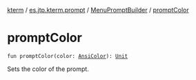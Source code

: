 [kterm](../../index.md) / [es.jtp.kterm.prompt](../index.md) / [MenuPromptBuilder](index.md) / [promptColor](./prompt-color.md)

# promptColor

`fun promptColor(color: `[`AnsiColor`](../../es.jtp.kterm/-ansi-color/index.md)`): `[`Unit`](https://kotlinlang.org/api/latest/jvm/stdlib/kotlin/-unit/index.html)

Sets the color of the prompt.

